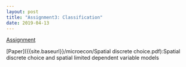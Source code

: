 ```yaml
---
layout: post
title: "Assignment3: Classification"
date: 2019-04-13
---
```

[Assignment]({{site.baseurl}}/microecon/assignment_3.pdf)

[Paper]({{site.baseurl}}/microecon/Spatial discrete choice.pdf):Spatial discrete choice and spatial limited dependent variable models


